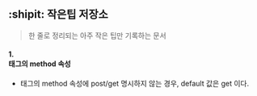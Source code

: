 ## :shipit: 작은팁 저장소
  > 한 줄로 정리되는 아주 작은 팁만 기록하는 문서

 #### 1. <form> 태그의 method 속성
 - <form> 태그의 method 속성에 post/get 명시하지 않는 경우, default 값은 get 이다.
